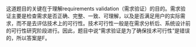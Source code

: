 这道题目的关键在于理解requirements validation（需求验证）的目的。需求验证主要是检查需求是否正确、完整、一致、可理解，以及是否满足用户的实际需求，而不是去评估技术上的可行性。技术可行性一般是在需求分析后、系统设计前的可行性研究阶段进行。因此，题目中说“需求验证是为了确保技术可行性”是错误的，所以答案是F。